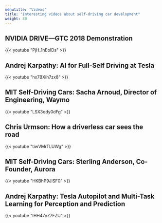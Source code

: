 ```yaml
---
menutitle: "Videos"
title: "Interesting videos about self-driving car development"
weight: 80
---
```


## NVIDIA DRIVE—GTC 2018 Demonstration

{{< youtube "PjH_1hEoIDs" >}}

## Andrej Karpathy: AI for Full-Self Driving at Tesla

{{< youtube "hx7BXih7zx8" >}}

## MIT Self-Driving Cars: Sacha Arnoud, Director of Engineering, Waymo

{{< youtube "LSX3qdy0dFg" >}}

## Chris Urmson: How a driverless car sees the road

{{< youtube "tiwVMrTLUWg" >}}

## MIT Self-Driving Cars: Sterling Anderson, Co-Founder, Aurora

{{< youtube "HKBhP9JISF0" >}}

## Andrej Karpathy: Tesla Autopilot and Multi-Task Learning for Perception and Prediction

{{< youtube "IHH47nZ7FZU" >}}